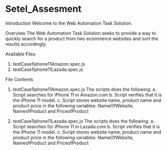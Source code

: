 # Setel_Assesment
Introduction
Welcome to the Web Automation Task Solution.

Overview
The Web Automation Task Solution seeks to provide a way to quickly search for a product from two ecommerce websites and sort the results accordingly.  

Available Files
1. testCase1Iphone11Amazon.spec.js
2. testCase1Iphone11Lazada.spec.js

File Contents
1. testCase1Iphone11Amazon.spec.js
The scripts does the following:
a. Script searches for iPhone 11 in Amazon.com
b. Script verifies that it is the iPhone 11 model.
c. Script stores website name, product name and product price in the following variables:
NameOfWebsite, NameofProduct and PriceofProduct

2. testCase1Iphone11Lazada.spec.js
The scripts does the following:
a. Script searches for iPhone 11 in Lazada.com
b. Script verifies that it is the iPhone 11 model.
c. Script stores website name, product name and product price in the following variables:
NameOfWebsite, NameofProduct and PriceofProduct





